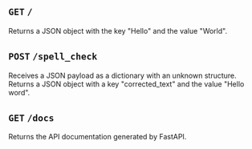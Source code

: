 ## `GET` `/`

Returns a JSON object with the key "Hello" and the value "World".

## `POST` `/spell_check`

Receives a JSON payload as a dictionary with an unknown structure. Returns a JSON object with a key "corrected_text" and the value "Hello word".

## `GET` `/docs`

Returns the API documentation generated by FastAPI.
